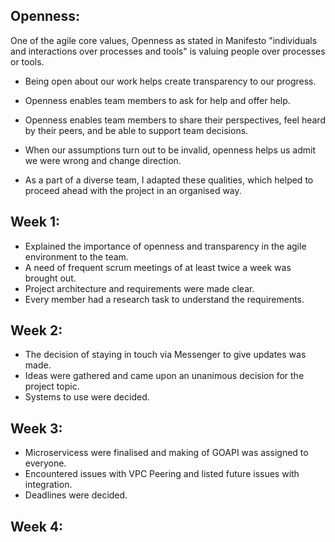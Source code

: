 ## Openness:
One of the agile core values, Openness as stated in Manifesto "individuals and interactions over processes and tools" is valuing people over processes or tools. 
* Being open about our work helps create transparency to our progress.
* Openness enables team members to ask for help and offer help.
* Openness enables team members to share their perspectives, feel heard by their peers, and be able to support team decisions.
* When our assumptions turn out to be invalid, openness helps us admit we were wrong and change direction. 

* As a part of a diverse team, I adapted these qualities, which helped to proceed ahead with the project in an organised way.

## Week 1:
* Explained the importance of openness and transparency in the agile environment to the team.
* A need of frequent scrum meetings of at least twice a week was brought out.
* Project architecture and requirements were made clear.
* Every member had a research task to understand the requirements.

## Week 2:
* The decision of staying in touch via Messenger to give updates was made.
* Ideas were gathered and came upon an unanimous decision for the project topic.
* Systems to use were decided.

## Week 3: 
* Microservicess were finalised and making of GOAPI was assigned to everyone.
* Encountered issues with VPC Peering and listed future issues with integration.
* Deadlines were decided.

## Week 4:
